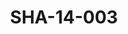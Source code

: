---
pid: SHA-14-003
title: SHA-14-003
language: en
original_label: 
rights: Sharhabil Ahmed
location_of_original: Sharhabil Ahmed
photographer_or_studio: 
scanned_from: photograph 8.8 by 14
_date: '1965'
location: Khartoum
description: Sharhabil Ahmed, his band, 'Ali Shomo, and the Sayed Taj Muhammad director
  of radio in airport
additional_notes: 
permission_display: 'yes'
on_server: 'no'
on_website: 'no'
permalink: /photopages/en/SHA-14-003
layout: photo-page
---